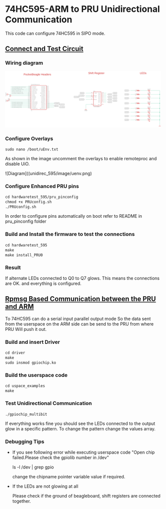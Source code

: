 # 74HC595-ARM to PRU Unidirectional Communication
This code can configure 74HC595 in SIPO mode.

## <u>Connect and Test Circuit</u>

### Wiring diagram 

![Diagram](unidirec_595/image/WiringDiagram.png)

### Configure Overlays

	sudo nano /boot/uEnv.txt
	
As shown in the image uncomment the overlays to enable remoteproc and disable UiO.

![Diagram]((unidirec_595/image/uenv.png)

### Configure Enhanced PRU pins

	cd hardwaretest_595/pru_pinconfig
	chmod +x PRUconfig.sh
	./PRUconfig.sh
In order to configure pins automatically on boot refer to README in  pru_pinconfig folder
### Build and Install the firmware to test the connections
	
	cd hardwaretest_595
	make
	make install_PRU0

### Result	

If alternate LEDs connected to Q0 to Q7 glows. This means the connections are OK. and everything is configured.



## <u>Rpmsg Based Communication between the PRU and ARM</u>

To 74HC595 can do a serial input parallel output mode So  the data sent from the userspace on the ARM side can be send to the PRU from where PRU Will push it out.

### Build and insert Driver
	
	cd driver
	make
	sudo insmod gpiochip.ko
	
### Build the userspace code
	
	cd uspace_examples
	make
	
### Test Unidirectional Communication
	./gpiochip_multibit
If everything works fine you should see  the LEDs connected to the output glow in a specific pattern. To change the pattern change the values array.


	
### Debugging Tips

- If you see following error while executing userspace code "Open chip failed.Please check the gpiolib number in /dev"

	ls -l /dev | grep gpio
 
 	change the chipname pointer variable value if required.
 
- If the LEDs are not glowing at all

  Please check if the ground of beagleboard, shift registers are connected together.

 
 


	